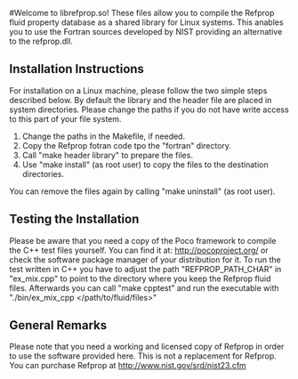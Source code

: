 
#Welcome to librefprop.so!
These files allow you to compile the Refprop fluid property database as a shared library for Linux systems. This anables you to use the Fortran sources developed by NIST providing an alternative to the refprop.dll. 

## Installation Instructions
For installation on a Linux machine, please follow the two simple steps described below. By default the library and the header file are placed in system directories. Please change the paths if you do not have write access to this part of your file system. 

1.  Change the paths in the Makefile, if needed.
2.  Copy the Refprop fotran code tpo the "fortran" directory.
3.  Call "make header library" to prepare the files. 
4.  Use "make install" (as root user) to copy the files to the destination directories.

You can remove the files again by calling "make uninstall" (as root user). 

## Testing the Installation
Please be aware that you need a copy of the Poco framework to compile the C++ test files yourself. You can find it at: http://pocoproject.org/ or check the software package manager of your distribution for it. To run the test written in C++ you have to adjust the path "REFPROP_PATH_CHAR" in "ex_mix.cpp" to point to the directory where you keep the Refprop fluid files. Afterwards you can call "make cpptest" and run the executable with "./bin/ex_mix_cpp </path/to/fluid/files>"

## General Remarks
Please note that you need a working and licensed copy of Refprop in order to use the software provided here. This is not a replacement for Refprop. You can purchase Refprop at http://www.nist.gov/srd/nist23.cfm
